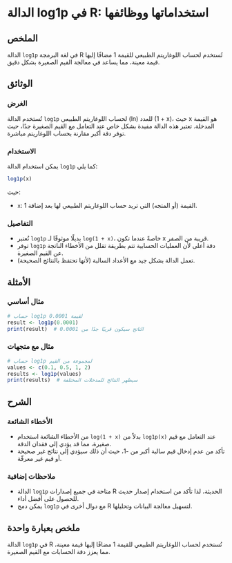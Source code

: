 <!--
Meta Description: # الدالة log1p في R: استخداماتها ووظائفها ## الملخص الدالة `log1p` في لغة البرمجة R تُستخدم لحساب اللوغاريتم الطبيعي للقيمة 1 مضافًا إليها قيمة معينة،...
Meta Keywords: log1p, الدالة, اللوغاريتم, القيم, الطبيعي
-->

# الدالة log1p في R: استخداماتها ووظائفها

## الملخص
الدالة `log1p` في لغة البرمجة R تُستخدم لحساب اللوغاريتم الطبيعي للقيمة 1 مضافًا إليها قيمة معينة، مما يساعد في معالجة القيم الصغيرة بشكل دقيق.

## الوثائق
### الغرض
تُستخدم الدالة `log1p` لحساب اللوغاريتم الطبيعي (ln) للعدد (1 + x)، حيث x هو القيمة المدخلة. تعتبر هذه الدالة مفيدة بشكل خاص عند التعامل مع القيم الصغيرة جدًا، حيث توفر دقة أكبر مقارنة بحساب اللوغاريتم مباشرة.

### الاستخدام
يمكن استخدام الدالة `log1p` كما يلي:

```R
log1p(x)
```

حيث:
- `x`: القيمة (أو المتجه) التي تريد حساب اللوغاريتم الطبيعي لها بعد إضافة 1.

### التفاصيل
- تُعتبر `log1p` بديلًا موثوقًا لـ `log(1 + x)`، خاصةً عندما تكون x قريبة من الصفر.
- توفر `log1p` دقة أعلى لأن العمليات الحسابية تتم بطريقة تقلل من الأخطاء الناتجة عن القيم الصغيرة.
- تعمل الدالة بشكل جيد مع الأعداد السالبة (لأنها تحتفظ بالنتائج الصحيحة).

## الأمثلة
### مثال أساسي
```R
# حساب log1p لقيمة 0.0001
result <- log1p(0.0001)
print(result)  # الناتج سيكون قريبًا جدًا من 0.0001
```

### مثال مع متجهات
```R
# حساب log1p لمجموعة من القيم
values <- c(0.1, 0.5, 1, 2)
results <- log1p(values)
print(results)  # سيظهر النتائج للمدخلات المختلفة
```

## الشرح
### الأخطاء الشائعة
- من الأخطاء الشائعة استخدام `log(1 + x)` بدلاً من `log1p(x)` عند التعامل مع قيم صغيرة، مما قد يؤدي إلى فقدان الدقة.
- تأكد من عدم إدخال قيم سالبة أكبر من -1، حيث أن ذلك سيؤدي إلى نتائج غير صحيحة أو قيم غير معرفّة.

### ملاحظات إضافية
- الدالة `log1p` متاحة في جميع إصدارات R الحديثة، لذا تأكد من استخدام إصدار حديث للحصول على أفضل أداء.
- يمكن دمج `log1p` مع دوال أخرى في R لتسهيل معالجة البيانات وتحليلها.

## ملخص بعبارة واحدة
الدالة `log1p` في R تُستخدم لحساب اللوغاريتم الطبيعي للقيمة 1 مضافًا إليها قيمة معينة، مما يعزز دقة الحسابات مع القيم الصغيرة.